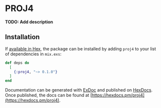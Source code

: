 # PROJ4

**TODO: Add description**

## Installation

If [available in Hex](https://hex.pm/docs/publish), the package can be installed
by adding `proj4` to your list of dependencies in `mix.exs`:

```elixir
def deps do
  [
    {:proj4, "~> 0.1.0"}
  ]
end
```

Documentation can be generated with [ExDoc](https://github.com/elixir-lang/ex_doc)
and published on [HexDocs](https://hexdocs.pm). Once published, the docs can
be found at [https://hexdocs.pm/proj4](https://hexdocs.pm/proj4).

